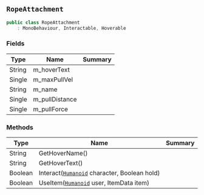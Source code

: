 ## `RopeAttachment`

```csharp
public class RopeAttachment
    : MonoBehaviour, Interactable, Hoverable
```

### Fields

| Type | Name | Summary | 
| --- | --- | --- | 
| String | m_hoverText |  | 
| Single | m_maxPullVel |  | 
| String | m_name |  | 
| Single | m_pullDistance |  | 
| Single | m_pullForce |  | 


### Methods

| Type | Name | Summary | 
| --- | --- | --- | 
| String | GetHoverName() |  | 
| String | GetHoverText() |  | 
| Boolean | Interact([`Humanoid`](./Humanoid.md) character, Boolean hold) |  | 
| Boolean | UseItem([`Humanoid`](./Humanoid.md) user, ItemData item) |  | 



